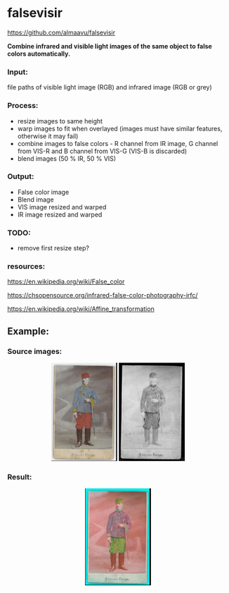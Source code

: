 # falsevisir
https://github.com/almaavu/falsevisir

**Combine infrared and visible light images of the same object to false colors automatically.**

### Input: 
file paths of visible light image (RGB) and infrared image (RGB or grey)



### Process:
- resize images to same height
- warp images to fit when overlayed (images must have similar features, otherwise it may fail)
- combine images to false colors - R channel from IR image, 
    G channel from VIS-R and B channel from VIS-G (VIS-B is discarded)
- blend images (50 % IR, 50 % VIS)




### Output:
- False color image
- Blend image
- VIS image resized and warped
- IR image resized and warped




### TODO:
- remove first resize step? 



### resources:

https://en.wikipedia.org/wiki/False_color

https://chsopensource.org/infrared-false-color-photography-irfc/

https://en.wikipedia.org/wiki/Affine_transformation


## Example:

### Source images:
<p align="center">
  <img src="samples/vis_image.jpg" width="150" title="">
  <img src="samples/ir_image.jpg" width="150" alt="">
</p>

### Result:
<p align="center">
  <img src="samples/false_color_images/ir_image_vis_image_falsecolor.png" width="150">
</p>
